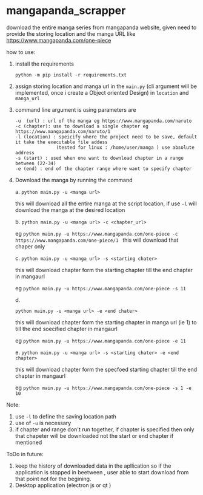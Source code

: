 # mangapanda_scrapper
download the entire manga series from mangapanda website, given need to provide the storing location and the manga URL like https://www.mangapanda.com/one-piece 

 

how to use:

1. install the requirements

     `python -m pip install -r requirements.txt`
     
2. assign storing location and manga url in the `main.py` (cli argument will be implemented, once i create a Object oriented Design)
   in `location` and `manga_url` 

3. command line argument is using 
    parameters are
    
       -u  (url) : url of the manga eg https://www.mangapanda.com/naruto
       -c (chapter): use to download a single chapter eg https://www.mangapanda.com/naruto/1
       -l (location) : speicify where the project need to be save, default it take the executable file addess 
                      (tested for linux : /home/user/manga ) use absolute address
       -s (start) : used when one want to download chapter in a range between (22-34)
       -e (end) : end of the chapter range where want to specify chapter
        
4. Download the manga by running the command

     a. `python main.py -u <manga url>`
     
     this will download all the entire manga at the script location, if use `-l` will download the manga
     at the desired location
     
     b. 
      `python main.py -u <manga url> -c <chapter_url>` 
      
      eg   `python main.py -u https://www.mangapanda.com/one-piece -c https://www.mangapanda.com/one-piece/1 `
      this will download that chaper only
     
     c. `python main.py -u <manga url> -s <starting chater>` 
      
      this will download chapter form  the starting chapter till the end chapter in mangaurl
     
     eg  `python main.py -u https://www.mangapanda.com/one-piece -s 11`
     
     d. 
     
     `python main.py -u <manga url> -e <end chater>`
      
     this will download chapter form  the starting chapter in manga url (ie 1) to  till the end soecified chapter in mangaurl
     
     eg `python main.py -u https://www.mangapanda.com/one-piece -e 11 `
     
     e.
     `python main.py -u <manga url> -s <starting chater> -e <end chapter>`  
     
     this will download chapter form  the specfoed  starting chapter till the end chapter in mangaurl
     
     eg `python main.py -u https://www.mangapanda.com/one-piece -s 1 -e 10 `
     
Note:
     
   1. use `-l` to define the saving location path
   2. use of `-u` is necessary
   3. if chapter and range don't run together, if chapter is specified then only 
      that chapeter will be downloaded not the start or end chapter if mentioned
      
ToDo in future:

1. keep the history of downloaded data in the apllication so if the application is stopped in beetween , user able to start download from that point not for the begining.
2. Desktop application (electron js or qt )
